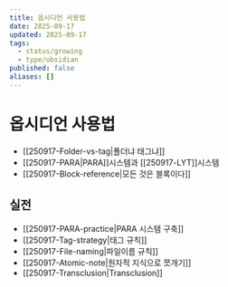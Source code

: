 ```yaml
---
title: 옵시디언 사용법
date: 2025-09-17
updated: 2025-09-17
tags:
  - status/growing
  - type/obsidian
published: false
aliases: []
---
```

# 옵시디언 사용법
- [[250917-Folder-vs-tag|폴더냐 태그냐]]
- [[250917-PARA|PARA]]시스템과 [[250917-LYT]]시스템
- [[250917-Block-reference|모든 것은 블록이다]]


## 실전
- [[250917-PARA-practice|PARA 시스템 구축]]
- [[250917-Tag-strategy|태그 규칙]]
- [[250917-File-naming|파일이름 규칙]]
- [[250917-Atomic-note|원자적 지식으로 쪼개기]] 
- [[250917-Transclusion|Transclusion]]